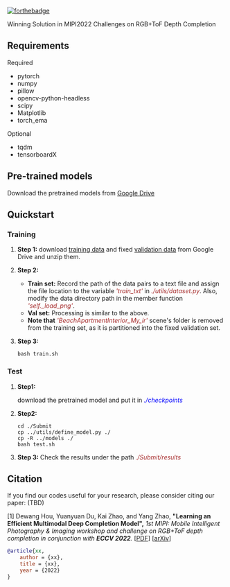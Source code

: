 [![forthebadge](https://img.shields.io/badge/PyTorch-1.10.1-orange.svg)](https://forthebadge.com)

Winning Solution in MIPI2022 Challenges on RGB+ToF Depth Completion

## Requirements  
Required 
* pytorch
* numpy
* pillow 
* opencv-python-headless 
* scipy    
* Matplotlib
* torch_ema

Optional
* tqdm 
* tensorboardX

## Pre-trained models
Download the pretrained models from [Google Drive](https://drive.google.com/file/d/1Zby9acKFEbFzcC5lieECOlMN3yiMuhUm/view?usp=sharing)

## Quickstart

### Training

1. **Step 1:** download [training data](https://drive.google.com/file/d/1OkuUhlv5i5EIh5y7bgYTt_5ZRGF__1aT/view) and fixed [validation data](https://drive.google.com/file/d/1ki4oIJmY-AKPSg_T1214kb0Z_2g7ma8-/view?usp=sharing) from Google Drive and unzip them.

2. **Step 2:**

   - **Train set:** Record the path of the data pairs to a text file and assign the file location to the variable <font color="brown">*'train_txt'*</font>  in  <font color="brown">*./utils/dataset.py*</font>. Also, modify the data directory path in the member function <font color="brown">*'self._load_png'*</font>.
   - **Val set:** Processing is similar to the above.
   - **Note that** <font color="brown">*'BeachApartmentInterior_My_ir'*</font> scene's folder is removed from the training set, as it is partitioned into the fixed validation set.

3. **Step 3:**

   ```shell
   bash train.sh
   ```

### Test

1. **Step1:**

   download the pretrained model and put it in <font color="blue">*./checkpoints*</font>

2. **Step2:**

   ```shell
   cd ./Submit
   cp ../utils/define_model.py ./
   cp -R ../models ./
   bash test.sh 
   ```

3. **Step 3:** Check the results under the path <font color="brown">*./Submit/results*</font>

## Citation
If you find our codes useful for your research, please consider citing our paper:
(TBD)

[1] Dewang Hou, Yuanyuan Du, Kai Zhao, and Yang Zhao, **"Learning an Efficient Multimodal Deep Completion Model",** <i>1st MIPI: Mobile Intelligent Photography & Imaging workshop and challenge on RGB+ToF depth completion in conjunction with **ECCV 2022**. </i> [[PDF]()] [[arXiv](https://arxiv.org/abs/2208.10771)]

```bibtex
@article{xx,
    author = {xx},
    title = {xx},
    year = {2022}
}
```

